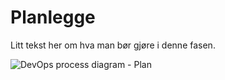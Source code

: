 # Planlegge

<div className="row">
    <div className="column">
        <p>
            Litt tekst her om hva man bør gjøre i denne fasen.
        </p>
    </div>
    <div className="column">
        <img alt="DevOps process diagram - Plan" src="/img/devops_plan.svg"/>
    </div>
</div>
